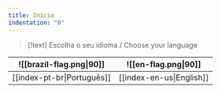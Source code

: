 ```yaml
---
title: Início
indentation: "0"
---
```

> [!text] Escolha o seu idioma / Choose your language
> 

| ![[brazil-flag.png\|90]]   | ![[en-flag.png\|90]]     |
| -------------------------- | ------------------------ |
| [[index-pt-br\|Português]] | [[index-en-us\|English]] |
